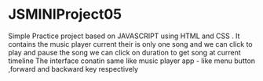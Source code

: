 # JSMINIProject05
Simple Practice project based on JAVASCRIPT using HTML and CSS . It contains the music player current their is only one song 
and we can click to play and pause the song 
we can click on duration to get song at current timeline 
The interface conatin same like music player app - like menu button ,forward and backward key respectively
